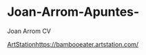 
 # Joan-Arrom-Apuntes-

Joan Arrom CV

<a href="#" class="button">ArtStation<https://bambooeater.artstation.com/>
